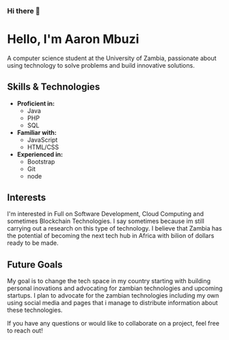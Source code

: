 ### Hi there 👋

# Hello, I'm Aaron Mbuzi

A computer science student at the University of Zambia, passionate about using technology to solve problems and build innovative solutions.

## Skills & Technologies
- **Proficient in:**
  - Java
  - PHP
  - SQL
- **Familiar with:**
  - JavaScript
  - HTML/CSS
- **Experienced in:**
  - Bootstrap
  - Git
  - node

<!--## Projects
- **[Project name]:** 
  A [brief description of the project and what it does]. Built using [list the technologies used].
  
- **[Another project]:** 
  [brief description]. Utilized [list technologies used].-->

## Interests
I'm interested in Full on Software Development, Cloud Computing and sometimes Blockchain Technologies. I say sometimes because im still carrying out a research on this type of technology. I believe that Zambia has the potential of becoming the next tech hub in Africa with bilion of dollars ready to be made.

## Future Goals
My goal is to change the tech space in my country starting with building personal inovations and advocating for zambian technologies and upcoming startups. I plan to advocate for the zambian technologies including my own using social media and pages that i manage to distribute information about these technologies.

If you have any questions or would like to collaborate on a project, feel free to reach out!

